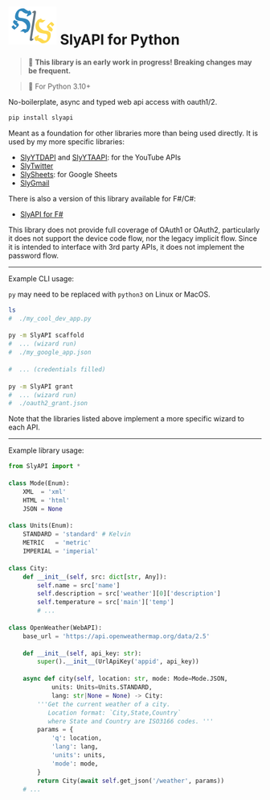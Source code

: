 # ![sly logo](https://raw.githubusercontent.com/dunkyl/SlyMeta/main/sly%20logo%20py.svg) SlyAPI for Python

<!-- elevator begin -->

> 🚧 **This library is an early work in progress! Breaking changes may be frequent.**

> 🐍 For Python 3.10+

No-boilerplate, async and typed web api access with oauth1/2.

```sh
pip install slyapi
```

Meant as a foundation for other libraries more than being used directly. It is used by my more specific libraries:

- [SlyYTDAPI](https://github.com/dunkyl/SlyYTDAPI-Python) and [SlyYTAAPI](https://github.com/dunkyl/SlyYTAAPI-Python): for the YouTube APIs
- [SlyTwitter](https://github.com/dunkyl/SlyTwitter-Python)
- [SlySheets](https://github.com/dunkyl/SlySheets-Python): for Google Sheets
- [SlyGmail](https://github.com/dunkyl/SlyGmail-Python)

There is also a version of this library available for F#/C#:

- [SlyAPI for F#](https://github.com/dunkyl/SlyAPI-FSharp)

This library does not provide full coverage of OAuth1 or OAuth2, particularly it does not support the device code flow, nor the legacy implicit flow. Since it is intended to interface with 3rd party APIs, it does not implement the password flow.

<!-- elevator end -->

---

Example CLI usage:

`py` may need to be replaced with `python3` on Linux or MacOS.
```sh
ls
#  ./my_cool_dev_app.py

py -m SlyAPI scaffold
#  ... (wizard run)
#  ./my_google_app.json

#  ... (credentials filled)

py -m SlyAPI grant
#  ... (wizard run)
#  ./oauth2_grant.json
```

Note that the libraries listed above implement a more specific wizard to each API.

---

Example library usage:

```py
from SlyAPI import *

class Mode(Enum):
    XML  = 'xml'
    HTML = 'html'
    JSON = None

class Units(Enum):
    STANDARD = 'standard' # Kelvin
    METRIC   = 'metric'
    IMPERIAL = 'imperial'

class City:
    def __init__(self, src: dict[str, Any]):
        self.name = src['name']
        self.description = src['weather'][0]['description']
        self.temperature = src['main']['temp']
        # ...

class OpenWeather(WebAPI):
    base_url = 'https://api.openweathermap.org/data/2.5'

    def __init__(self, api_key: str):
        super().__init__(UrlApiKey('appid', api_key))

    async def city(self, location: str, mode: Mode=Mode.JSON,
            units: Units=Units.STANDARD,
            lang: str|None = None) -> City:
        '''Get the current weather of a city.
           Location format: `City,State,Country`
           where State and Country are ISO3166 codes. '''
        params = {
            'q': location,
            'lang': lang,
            'units': units,
            'mode': mode,
        }
        return City(await self.get_json('/weather', params))
    # ...
```
